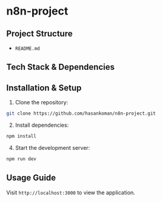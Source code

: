 # n8n-project

## Project Structure

- `README.md`

## Tech Stack & Dependencies

## Installation & Setup

1. Clone the repository:
```bash
git clone https://github.com/hasankoman/n8n-project.git
```

2. Install dependencies:
```bash
npm install
```

4. Start the development server:
```bash
npm run dev
```

## Usage Guide

Visit `http://localhost:3000` to view the application.


